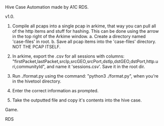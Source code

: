 Hive Case Automation made by A1C RDS.

v1.0.

1.  Compile all pcaps into a single pcap in arkime, that way you can pull all of the http items and stuff for hashing. This can be done using the arrow in the top right of the Arkime window.
    a. Create a directory named 'case-files' in root.
    b. Save all pcap items into the 'case-files' directory. NOT THE PCAP ITSELF.

2.  In arkime, export the .csv for all sessions with columns:
    "firstPacket,lastPacket,srcIp,srcGEO,srcPort,dstIp,dstGEO,dstPort,http.uri,communityId",
    and name it 'sessions.csv'. Save it in the root dir.

3.  Run ./format.py using the command:
    "python3 ./format.py",
    when you're in the hivetool directory.

4.  Enter the correct information as prompted.

5.  Take the outputted file and copy it's contents into the hive case.

Game.

RDS
